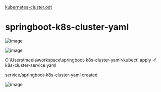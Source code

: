 [kubernetes-cluster.odt](https://github.com/sindhujaalladi/springboot-k8s-cluster-yaml/files/10473345/kubernetes-cluster.odt)
# springboot-k8s-cluster-yaml


![image](https://user-images.githubusercontent.com/115841974/213894088-8a5906a0-9690-4cf3-853b-6ac36e2e714f.png)


![image](https://user-images.githubusercontent.com/115841974/213894097-64f66c98-1ad9-4699-950c-d0ef9bc54fb1.png)


C:\Users\meela\workspace\springboot-k8s-cluster-yaml>kubectl apply -f k8s-cluster-service.yaml



service/springboot-k8s-cluster-yaml created

![image](https://user-images.githubusercontent.com/115841974/213894113-32fe75a0-f038-4697-bf55-446938d4177c.png)

